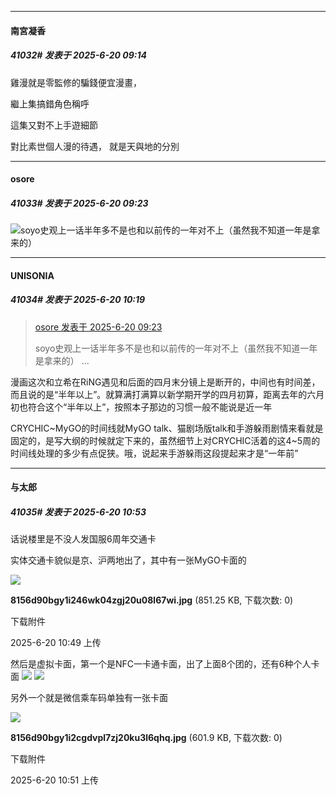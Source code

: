 ﻿
*****

####  南宮凝香  
##### 41032#       发表于 2025-6-20 09:14

雞漫就是零監修的騙錢便宜漫畫，

繼上集搞錯角色稱呼

這集又對不上手遊細節

對比素世個人漫的待遇， 就是天與地的分別


*****

####  osore  
##### 41033#       发表于 2025-6-20 09:23

<img src="https://static.stage1st.com/image/smiley/face2017/067.png" referrerpolicy="no-referrer">soyo史观上一话半年多不是也和以前传的一年对不上（虽然我不知道一年是拿来的）


*****

####  UNISONIA  
##### 41034#       发表于 2025-6-20 10:19

<blockquote><a href="httphttps://stage1st.com/2b/forum.php?mod=redirect&amp;goto=findpost&amp;pid=67969681&amp;ptid=2208921" target="_blank">osore 发表于 2025-6-20 09:23</a>

soyo史观上一话半年多不是也和以前传的一年对不上（虽然我不知道一年是拿来的） ...</blockquote>
漫画这次和立希在RiNG遇见和后面的四月末分镜上是断开的，中间也有时间差，而且说的是“半年以上”。就算满打满算以新学期开学的四月初算，距离去年的六月初也符合这个“半年以上”，按照本子那边的习惯一般不能说是近一年

CRYCHIC~MyGO的时间线就MyGO talk、猫剧场版talk和手游躲雨剧情来看就是固定的，是写大纲的时候就定下来的，虽然细节上对CRYCHIC活着的这4~5周的时间线处理的多少有点促狭。哦，说起来手游躲雨这段提起来才是“一年前”


*****

####  与太郎  
##### 41035#       发表于 2025-6-20 10:53

话说楼里是不没人发国服6周年交通卡

实体交通卡貌似是京、沪两地出了，其中有一张MyGO卡面的

<img src="https://img.stage1st.com/forum/202506/20/104950btts5kubjzuck5rs.jpg" referrerpolicy="no-referrer">

<strong>8156d90bgy1i246wk04zgj20u08l67wi.jpg</strong> (851.25 KB, 下载次数: 0)

下载附件

2025-6-20 10:49 上传

然后是虚拟卡面，第一个是NFC一卡通卡面，出了上面8个团的，还有6种个人卡面
<img src="https://img.stage1st.com/forum/202506/19/182253c355hfffd35fvzvz.jpg" referrerpolicy="no-referrer">
<img src="https://img.stage1st.com/forum/202506/19/182254owbo6zbg7zykevg3.jpg" referrerpolicy="no-referrer">

另外一个就是微信乘车码单独有一张卡面

<img src="https://img.stage1st.com/forum/202506/20/105138zdrwns6sjjwb48na.jpg" referrerpolicy="no-referrer">

<strong>8156d90bgy1i2cgdvpl7zj20ku3l6qhq.jpg</strong> (601.9 KB, 下载次数: 0)

下载附件

2025-6-20 10:51 上传

